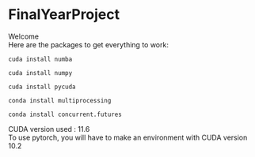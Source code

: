 # FinalYearProject

Welcome\
Here are the packages to get everything to work:
```commandline
cuda install numba
```
```commandline
cuda install numpy
```
```commandline
cuda install pycuda
```
```commandline
conda install multiprocessing
```
```commandline
conda install concurrent.futures
```

CUDA version used : 11.6\
To use pytorch, you will have to make an environment with CUDA version 10.2
